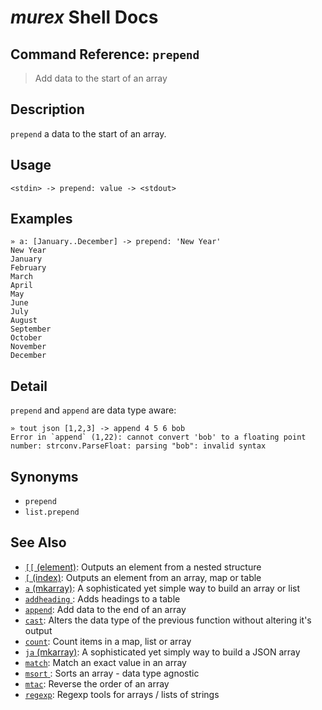 # _murex_ Shell Docs

## Command Reference: `prepend` 

> Add data to the start of an array

## Description

`prepend` a data to the start of an array.

## Usage

    <stdin> -> prepend: value -> <stdout>

## Examples

    » a: [January..December] -> prepend: 'New Year'
    New Year
    January
    February
    March
    April
    May
    June
    July
    August
    September
    October
    November
    December

## Detail

`prepend` and `append` are data type aware:

    » tout json [1,2,3] -> append 4 5 6 bob
    Error in `append` (1,22): cannot convert 'bob' to a floating point number: strconv.ParseFloat: parsing "bob": invalid syntax

## Synonyms

* `prepend`
* `list.prepend`


## See Also

* [`[[` (element)](../commands/element.md):
  Outputs an element from a nested structure
* [`[` (index)](../commands/index.md):
  Outputs an element from an array, map or table
* [`a` (mkarray)](../commands/a.md):
  A sophisticated yet simple way to build an array or list
* [`addheading` ](../commands/addheading.md):
  Adds headings to a table
* [`append`](../commands/append.md):
  Add data to the end of an array
* [`cast`](../commands/cast.md):
  Alters the data type of the previous function without altering it's output
* [`count`](../commands/count.md):
  Count items in a map, list or array
* [`ja` (mkarray)](../commands/ja.md):
  A sophisticated yet simply way to build a JSON array
* [`match`](../commands/match.md):
  Match an exact value in an array
* [`msort` ](../commands/msort.md):
  Sorts an array - data type agnostic
* [`mtac`](../commands/mtac.md):
  Reverse the order of an array
* [`regexp`](../commands/regexp.md):
  Regexp tools for arrays / lists of strings